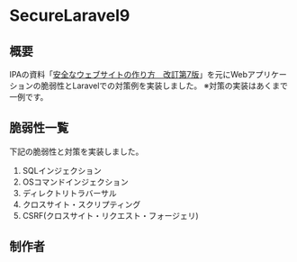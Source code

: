 # SecureLaravel9

## 概要

IPAの資料「[安全なウェブサイトの作り方　改訂第7版](https://www.ipa.go.jp/security/vuln/websecurity/ug65p900000196e2-att/000017316.pdf)」を元にWebアプリケーションの脆弱性とLaravelでの対策例を実装しました。
※対策の実装はあくまで一例です。

## 脆弱性一覧

下記の脆弱性と対策を実装しました。

1. SQLインジェクション
2. OSコマンドインジェクション
3. ディレクトリトラバーサル
4. クロスサイト・スクリプティング
5. CSRF(クロスサイト・リクエスト・フォージェリ)

## 制作者

<!--[Twitter @kk0128_](https://twitter.com/kk0128_)-->
